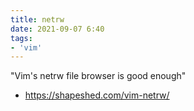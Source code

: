 ```yaml
---
title: netrw
date: 2021-09-07 6:40
tags:
- 'vim'
---
```


"Vim's netrw file browser is good enough"

* https://shapeshed.com/vim-netrw/
